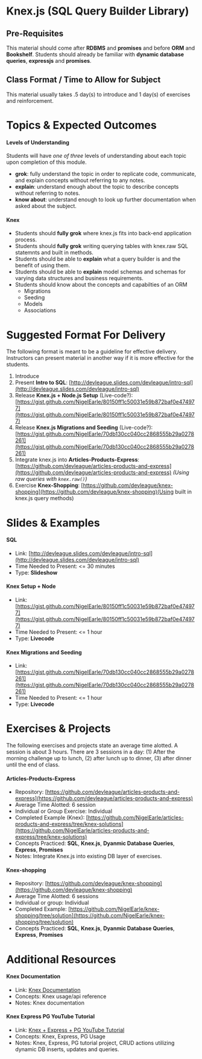 # Knex.js (SQL Query Builder Library)

## Pre-Requisites
This material should come after **RDBMS** and **promises** and before **ORM** and **Bookshelf**. Students should already be familiar with **dynamic database queries**, **expressjs** and **promises**.

## Class Format / Time to Allow for Subject 
This material usually takes .5 day(s) to introduce and 1 day(s) of exercises and reinforcement.  

# Topics & Expected Outcomes

#### Levels of Understanding
Students will have *one of three* levels of understanding about each topic upon completion of this module.  
- **grok**: fully understand the topic in order to replicate code, communicate, and explain concepts without referring to any notes.  
- **explain**: understand enough about the topic to describe concepts without referring to notes.  
- **know about**: understand enough to look up further documentation when asked about the subject.  

#### Knex
-  Students should **fully grok** where knex.js fits into back-end application process.
-  Students should **fully grok** writing querying tables with knex.raw SQL statemnts and built in methods. 
-  Students should be able to **explain** what a query builder is and the benefit of using them.
-  Students should be able to **explain** model schemas and schemas for varying data structures and business requirements.
-  Students should know about the concepts and capabilties of an ORM
    - Migrations
    - Seeding
    - Models
    - Associations

# Suggested Format For Delivery
The following format is meant to be a guideline for effective delivery. Instructors can present material in another way if it is more effective for the students.  

1. Introduce 
1. Present **Intro to SQL**: [http://devleague.slides.com/devleague/intro-sql](http://devleague.slides.com/devleague/intro-sql)
1. Release **Knex.js + Node.js Setup** (Live-code?):
[https://gist.github.com/NigelEarle/80150ff1c50031e59b872baf0e474977](https://gist.github.com/NigelEarle/80150ff1c50031e59b872baf0e474977)
1. Release **Knex.js Migrations and Seeding** (Live-code?): 
[https://gist.github.com/NigelEarle/70db130cc040cc2868555b29a0278261](https://gist.github.com/NigelEarle/70db130cc040cc2868555b29a0278261)
1. Integrate knex.js into **Articles-Products-Express**:
[https://github.com/devleague/articles-products-and-express](https://github.com/devleague/articles-products-and-express) _(Using raw queries with `knex.raw()`)_
1. Exercise **Knex-Shopping**:
[https://github.com/devleague/knex-shopping](https://github.com/devleague/knex-shopping)(Using built in knex.js query methods)

# Slides & Examples

#### SQL
- Link: [http://devleague.slides.com/devleague/intro-sql](http://devleague.slides.com/devleague/intro-sql)
- Time Needed to Present: <= 30 minutes   
- Type: **Slideshow**

#### Knex Setup + Node
- Link: [https://gist.github.com/NigelEarle/80150ff1c50031e59b872baf0e474977](https://gist.github.com/NigelEarle/80150ff1c50031e59b872baf0e474977)
- Time Needed to Present: <= 1 hour
- Type: **Livecode**

#### Knex Migrations and Seeding
- Link: [https://gist.github.com/NigelEarle/70db130cc040cc2868555b29a0278261](https://gist.github.com/NigelEarle/70db130cc040cc2868555b29a0278261)
- Time Needed to Present: <= 1 hour
- Type: **Livecode**

# Exercises & Projects
The following exercises and projects state an average time alotted. A session is about 3 hours. There are 3 sessions in a day: (1) After the morning challenge up to lunch, (2) after lunch up to dinner, (3) after dinner until the end of class.


#### Articles-Products-Express
- Repository: [https://github.com/devleague/articles-products-and-express](https://github.com/devleague/articles-products-and-express)
- Average Time Alotted: 6 session
- Individual or Group Exercise: Individual
- Completed Example (Knex): [https://github.com/NigelEarle/articles-products-and-express/tree/knex-solutions](https://github.com/NigelEarle/articles-products-and-express/tree/knex-solutions)
- Concepts Practiced: **SQL**, **Knex.js**, **Dyanmic Database Queries**, **Express**, **Promises**
- Notes: Integrate Knex.js into existing DB layer of exercises.

#### Knex-shopping
- Repository: [https://github.com/devleague/knex-shopping](https://github.com/devleague/knex-shopping)
- Average Time Alotted: 6 sessions
- Individual or group: Individual
- Completed Example: [https://github.com/NigelEarle/knex-shopping/tree/solution](https://github.com/NigelEarle/knex-shopping/tree/solution)
- Concepts Practiced:  **SQL**, **Knex.js**, **Dyanmic Database Queries**, **Express**, **Promises**

# Additional Resources

#### Knex Documentation
- Link: [Knex Documentation](http://knexjs.org/)  
- Concepts: Knex usage/api reference
- Notes: Knex documentation

#### Knex Express PG YouTube Tutorial
- Link: [Knex + Express + PG YouTube Tutorial](https://www.youtube.com/watch?v=4nP6zFEvF_c&list=PL7sCSgsRZ-smPRSrim4bX5TQfRue1jKfw)  
- Concepts: Knex, Express, PG Usage
- Notes: Knex, Express, PG tutorial project, CRUD actions utilizing dynamic DB inserts, updates and queries.